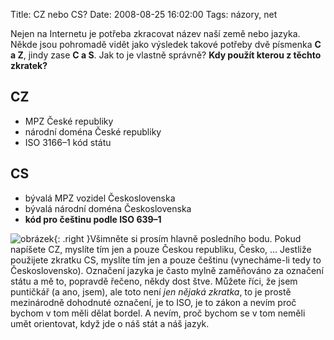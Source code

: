 Title: CZ nebo CS?
Date: 2008-08-25 16:02:00
Tags: názory, net

Nejen na Internetu je potřeba zkracovat název naší země nebo jazyka. Někde jsou pohromadě vidět jako výsledek takové potřeby dvě písmenka **C a Z**, jindy zase **C a S**. Jak to je vlastně správně? **Kdy použít kterou z těchto zkratek?**

## CZ

-   MPZ České republiky
-   národní doména České republiky
-   ISO 3166–1 kód státu

## CS

-   bývalá MPZ vozidel Československa
-   bývalá národní doména Československa
-   **kód pro češtinu podle ISO 639–1**

![obrázek]({static}/images/65.jpg){: .right }Všimněte si prosím hlavně posledního bodu. Pokud napíšete CZ, myslíte tím jen a pouze Českou republiku, Česko, … Jestliže použijete zkratku CS, myslíte tím jen a pouze češtinu (vynecháme-li tedy to Československo). Označení jazyka je často mylně zaměňováno za označení státu a mě to, popravdě řečeno, někdy dost štve. Můžete říci, že jsem puntičkář (a ano, jsem), ale toto není *jen nějaká zkratka*, to je prostě mezinárodně dohodnuté označení, je to ISO, je to zákon a nevím proč bychom v tom měli dělat bordel. A nevím, proč bychom se v tom neměli umět orientovat, když jde o náš stát a náš jazyk.
